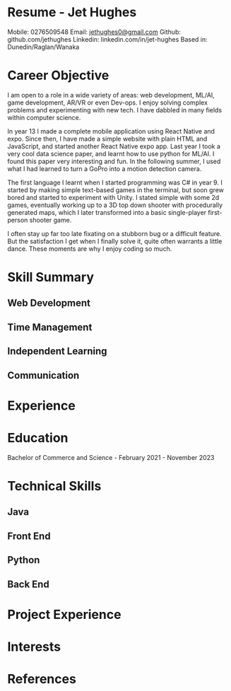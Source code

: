 # Resume - Jet Hughes

Mobile: 0276509548
Email: jethughes0@gmail.com
Github: github.com/jethughes
Linkedin: linkedin.com/in/jet-hughes 
Based in: Dunedin/Raglan/Wanaka

# Career Objective
I am open to a role in a wide variety of areas: web development, ML/AI, game development, AR/VR or even Dev-ops. I enjoy solving complex problems and experimenting with new tech. I have dabbled in many fields within computer science.

In year 13 I made a complete mobile application using React Native and expo. Since then, I have made a simple website with plain HTML and JavaScript, and started another React Native expo app. Last year I took a very cool data science paper, and learnt how to use python for ML/AI. I found this paper very interesting and fun. In the following summer, I used what I had learned to turn a GoPro into a motion detection camera.

The first language I learnt when I started programming was C# in year 9. I started by making simple text-based games in the terminal, but soon grew bored and started to experiment with Unity. I stated simple with some 2d games, eventually working up to a 3D top down shooter with procedurally generated maps, which I later transformed into a basic single-player first-person shooter game. 

I often stay up far too late fixating on a stubborn bug or a difficult feature. But the satisfaction I get when I finally solve it, quite often warrants a little dance. These moments are why I enjoy coding so much.

# Skill Summary

## Web Development

## 

## Time Management

## Independent Learning

## Communication


# Experience

# Education
Bachelor of Commerce and Science - February 2021 - November 2023

# Technical Skills
## Java

## Front End

## Python

## Back End

# Project Experience

# Interests

# References
